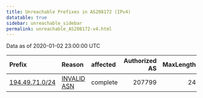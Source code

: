 ```yaml
---
title: Unreachable Prefixes in AS208172 (IPv4)
datatable: true
sidebar: unreachable_sidebar
permalink: unreachable_AS208172-v4.html
---
```


Data as of 2020-01-02 23:00:00 UTC


<div class="datatable-begin"></div>

| Prefix                                                 | Reason                                                                                                 | affected   |   Authorized AS |   MaxLength | Anchor                                         |   unreachable /24s |
|:-------------------------------------------------------|:-------------------------------------------------------------------------------------------------------|:-----------|----------------:|------------:|:-----------------------------------------------|-------------------:|
| [194.49.71.0/24](https://stat.ripe.net/194.49.71.0/24) | [INVALID ASN](https://rpki-validator.ripe.net/announcement-preview?asn=AS208172&prefix=194.49.71.0/24) | complete   |          207799 |          24 | [RIPE](unreachable_RIPE_NCC_RPKI_Root-v4.html) |                  1 |

<div class="datatable-end"></div>